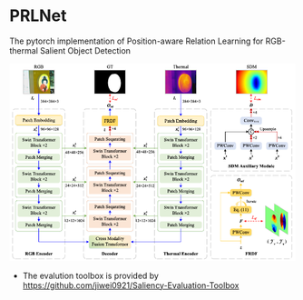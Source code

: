 # PRLNet

The pytorch implementation of Position-aware Relation Learning for RGB-thermal Salient Object Detection

![framework](./net.png)


- The evalution toolbox is provided by https://github.com/jiwei0921/Saliency-Evaluation-Toolbox


